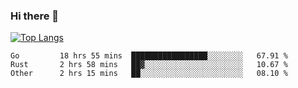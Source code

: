 ### Hi there 👋

<!--
**3Xpl0it3r/3Xpl0it3r** is a ✨ _special_ ✨ repository because its `README.md` (this file) appears on your GitHub profile.

Here are some ideas to get you started:

- 🔭 I’m currently working on ...
- 🌱 I’m currently learning ...
- 👯 I’m looking to collaborate on ...
- 🤔 I’m looking for help with ...
- 💬 Ask me about ...
- 📫 How to reach me: ...
- 😄 Pronouns: ...
- ⚡ Fun fact: ...
-->


[![Top Langs](https://github-readme-stats.vercel.app/api/top-langs/?username=3Xpl0it3r&layout=compact)](https://github.com/3Xpl0it3r/3Xpl0it3r)

<!--START_SECTION:waka-->

```text
Go         18 hrs 55 mins  █████████████████░░░░░░░░   67.91 %
Rust       2 hrs 58 mins   ██▓░░░░░░░░░░░░░░░░░░░░░░   10.67 %
Other      2 hrs 15 mins   ██░░░░░░░░░░░░░░░░░░░░░░░   08.10 %
```

<!--END_SECTION:waka-->
